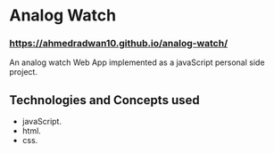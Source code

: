 # Analog Watch
### https://ahmedradwan10.github.io/analog-watch/
An analog watch Web App implemented as a javaScript personal side project.
## Technologies and Concepts used
* javaScript.
* html.
* css.
